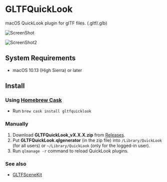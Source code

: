# GLTFQuickLook
macOS QuickLook plugin for glTF files. (.gltf/.glb)

![ScreenShot](https://github.com/magicien/GLTFQuickLook/blob/master/screenshot.png)

![ScreenShot2](https://github.com/magicien/GLTFQuickLook/blob/master/screenshot2.gif)

## System Requirements

- macOS 10.13 (High Sierra) or later

## Install

### Using [Homebrew Cask](https://github.com/phinze/homebrew-cask)

- Run `brew cask install gltfquicklook`

### Manually

1. Download **GLTFQuickLook_vX.X.X.zip** from [Releases](https://github.com/magicien/GLTFQuickLook/releases/latest).
2. Put **GLTFQuickLook.qlgenerator** (in the zip file) into `/Library/QuickLook` (for all users) or `~/Library/QuickLook` (only for the logged-in user).
3. Run `qlmanage -r` command to reload QuickLook plugins.

### See also

- [GLTFSceneKit](https://github.com/magicien/GLTFSceneKit/)
